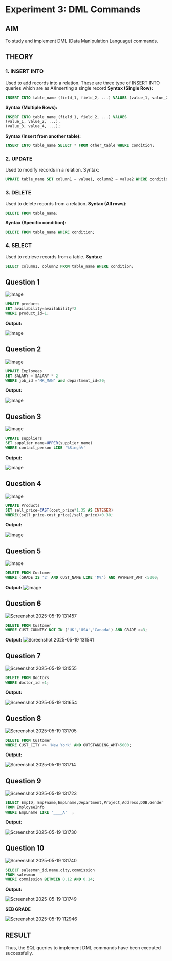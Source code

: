 # Experiment 3: DML Commands

## AIM
To study and implement DML (Data Manipulation Language) commands.

## THEORY

### 1. INSERT INTO
Used to add records into a relation.
These are three type of INSERT INTO queries which are as
A)Inserting a single record
**Syntax (Single Row):**
```sql
INSERT INTO table_name (field_1, field_2, ...) VALUES (value_1, value_2, ...);
```
**Syntax (Multiple Rows):**
```sql
INSERT INTO table_name (field_1, field_2, ...) VALUES
(value_1, value_2, ...),
(value_3, value_4, ...);
```
**Syntax (Insert from another table):**
```sql
INSERT INTO table_name SELECT * FROM other_table WHERE condition;
```
### 2. UPDATE
Used to modify records in a relation.
Syntax:
```sql
UPDATE table_name SET column1 = value1, column2 = value2 WHERE condition;
```
### 3. DELETE
Used to delete records from a relation.
**Syntax (All rows):**
```sql
DELETE FROM table_name;
```
**Syntax (Specific condition):**
```sql
DELETE FROM table_name WHERE condition;
```
### 4. SELECT
Used to retrieve records from a table.
**Syntax:**
```sql
SELECT column1, column2 FROM table_name WHERE condition;
```
**Question 1**
--
![image](https://github.com/user-attachments/assets/0b5b4cd0-6652-47db-a19a-e2e67b3f2e78)


```sql
UPDATE products
SET availability=availability*2
WHERE product_id=1;
```

**Output:**

![image](https://github.com/user-attachments/assets/00e1cf05-e944-4cff-8426-2a2e0a35d044)


**Question 2**
---
![image](https://github.com/user-attachments/assets/efa4aa56-9331-4360-8909-ad3964807711)


```sql
UPDATE Employees
SET SALARY = SALARY * 2
WHERE job_id ='MK_MAN' and department_id=20;
```

**Output:**

![image](https://github.com/user-attachments/assets/4fb430c0-2908-4f48-9620-7393b106f7c1)


**Question 3**
---
![image](https://github.com/user-attachments/assets/5a1e2ee6-6f5d-4161-af01-4ace33785b1d)


```sql
UPDATE suppliers
SET supplier_name=UPPER(supplier_name)
WHERE contact_person LIKE '%Singh%'
```

**Output:**

![image](https://github.com/user-attachments/assets/d71bcee3-5675-490e-bcef-b6877ab69b5e)

**Question 4**
---
![image](https://github.com/user-attachments/assets/ca19d281-1c65-40d9-8229-e7f969321f05)


```sql
UPDATE Products
SET sell_price=CAST(cost_price*1.35 AS INTEGER)
WHERE((sell_price-cost_price)/sell_price)<0.30;
```

**Output:**

![image](https://github.com/user-attachments/assets/56fd161b-eca3-4709-8927-8cd3086efb08)


**Question 5**
---
![image](https://github.com/user-attachments/assets/ed9a2f5d-6212-4d97-9f65-d12bce310baa)


```sql
DELETE FROM Customer
WHERE (GRADE IS '2' AND CUST_NAME LIKE 'M%') AND PAYMENT_AMT <5000;
```

**Output:**
![image](https://github.com/user-attachments/assets/786ca60a-eb30-4e70-8ebe-e59398a71128)



**Question 6**
---
![Screenshot 2025-05-19 131457](https://github.com/user-attachments/assets/95190ee1-7133-402d-b9da-c42136009c78)

```sql
DELETE FROM Customer
WHERE CUST_COUNTRY NOT IN ('UK','USA','Canada') AND GRADE >=3;
```

**Output:**
![Screenshot 2025-05-19 131541](https://github.com/user-attachments/assets/a214f2c4-5000-4fe2-a410-f13ce46b54e0)


**Question 7**
---
![Screenshot 2025-05-19 131555](https://github.com/user-attachments/assets/451f51c9-f63c-4699-9fa7-344f8db4f905)


```sql
DELETE FROM Doctors
WHERE doctor_id =1;
```

**Output:**

![Screenshot 2025-05-19 131654](https://github.com/user-attachments/assets/23563222-8625-493c-a5bc-57342f9a0ea3)


**Question 8**
---
![Screenshot 2025-05-19 131705](https://github.com/user-attachments/assets/276dba46-aa91-420a-8c34-7c348219ac4d)


```sql
DELETE FROM Customer
WHERE CUST_CITY <> 'New York' AND OUTSTANDING_AMT>5000;
```

**Output:**

![Screenshot 2025-05-19 131714](https://github.com/user-attachments/assets/d490a7a2-a2e3-409e-88f6-5bffc177316a)


**Question 9**
---

![Screenshot 2025-05-19 131723](https://github.com/user-attachments/assets/3d14a18f-8ed9-4d02-93a6-03adf0d492ba)

```sql
SELECT EmpID, EmpFname,EmpLname,Department,Project,Address,DOB,Gender
FROM EmployeeInfo
WHERE EmpLname LIKE '____A'  ;
```

**Output:**

![Screenshot 2025-05-19 131730](https://github.com/user-attachments/assets/7023ad6a-7b3c-4682-bdbd-ea4c6c62190c)


**Question 10**
---
![Screenshot 2025-05-19 131740](https://github.com/user-attachments/assets/d3456540-c1ff-483d-b639-99bc71e9ccb6)

```sql
SELECT salesman_id,name,city,commission
FROM salesman
WHERE commission BETWEEN 0.12 AND 0.14;
```

**Output:**

![Screenshot 2025-05-19 131749](https://github.com/user-attachments/assets/83d81cda-ef2e-462c-b0ca-3a12099555e5)

**SEB GRADE**

![Screenshot 2025-05-19 112946](https://github.com/user-attachments/assets/5aa0995d-1522-4b81-9968-e5c2ff1a3987)

## RESULT
Thus, the SQL queries to implement DML commands have been executed successfully.
